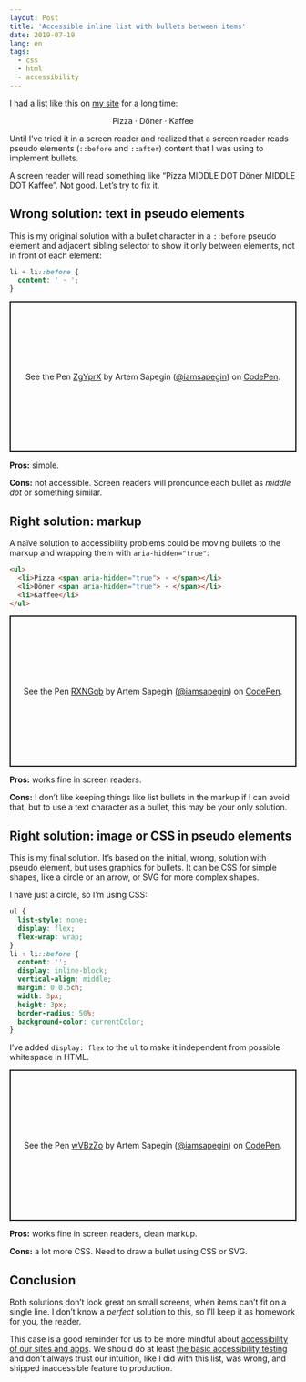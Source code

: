 ```yaml
---
layout: Post
title: 'Accessible inline list with bullets between items'
date: 2019-07-19
lang: en
tags:
  - css
  - html
  - accessibility
---
```


I had a list like this on [my site](https://sapegin.me/) for a long time:

<p style="text-align:center">Pizza · Döner · Kaffee</p>

Until I’ve tried it in a screen reader and realized that a screen reader reads pseudo elements (`::before` and `::after`) content that I was using to implement bullets.

A screen reader will read something like “Pizza MIDDLE DOT Döner MIDDLE DOT Kaffee”. Not good. Let’s try to fix it.

## Wrong solution: text in pseudo elements

This is my original solution with a bullet character in a `::before` pseudo element and adjacent sibling selector to show it only between elements, not in front of each element:

```css
li + li::before {
  content: ' · ';
}
```

<p class="codepen" data-height="265" data-theme-id="light" data-default-tab="css,result" data-user="iamsapegin" data-slug-hash="ZgYprX" style="height: 265px; box-sizing: border-box; display: flex; align-items: center; justify-content: center; border: 2px solid; margin: 1em 0; padding: 1em;" data-pen-title="ZgYprX">
  <span>See the Pen <a href="https://codepen.io/iamsapegin/pen/ZgYprX/">
  ZgYprX</a> by Artem Sapegin (<a href="https://codepen.io/iamsapegin">@iamsapegin</a>)
  on <a href="https://codepen.io">CodePen</a>.</span>
</p>
<script async src="https://static.codepen.io/assets/embed/ei.js"></script>

**Pros:** simple.

**Cons:** not accessible. Screen readers will pronounce each bullet as _middle dot_ or something similar.

## Right solution: markup

A naïve solution to accessibility problems could be moving bullets to the markup and wrapping them with `aria-hidden="true"`:

```html
<ul>
  <li>Pizza <span aria-hidden="true"> · </span></li>
  <li>Döner <span aria-hidden="true"> · </span></li>
  <li>Kaffee</li>
</ul>
```

<p class="codepen" data-height="265" data-theme-id="light" data-default-tab="html,result" data-user="iamsapegin" data-slug-hash="RXNGqb" style="height: 265px; box-sizing: border-box; display: flex; align-items: center; justify-content: center; border: 2px solid; margin: 1em 0; padding: 1em;" data-pen-title="RXNGqb">
  <span>See the Pen <a href="https://codepen.io/iamsapegin/pen/RXNGqb/">
  RXNGqb</a> by Artem Sapegin (<a href="https://codepen.io/iamsapegin">@iamsapegin</a>)
  on <a href="https://codepen.io">CodePen</a>.</span>
</p>
<script async src="https://static.codepen.io/assets/embed/ei.js"></script>

**Pros:** works fine in screen readers.

**Cons:** I don’t like keeping things like list bullets in the markup if I can avoid that, but to use a text character as a bullet, this may be your only solution.

## Right solution: image or CSS in pseudo elements

This is my final solution. It’s based on the initial, wrong, solution with pseudo element, but uses graphics for bullets. It can be CSS for simple shapes, like a circle or an arrow, or SVG for more complex shapes.

I have just a circle, so I’m using CSS:

```css
ul {
  list-style: none;
  display: flex;
  flex-wrap: wrap;
}
li + li::before {
  content: '';
  display: inline-block;
  vertical-align: middle;
  margin: 0 0.5ch;
  width: 3px;
  height: 3px;
  border-radius: 50%;
  background-color: currentColor;
}
```

I’ve added `display: flex` to the `ul` to make it independent from possible whitespace in HTML.

<p class="codepen" data-height="265" data-theme-id="light" data-default-tab="css,result" data-user="iamsapegin" data-slug-hash="wVBzZo" style="height: 265px; box-sizing: border-box; display: flex; align-items: center; justify-content: center; border: 2px solid; margin: 1em 0; padding: 1em;" data-pen-title="wVBzZo">
  <span>See the Pen <a href="https://codepen.io/iamsapegin/pen/wVBzZo/">
  wVBzZo</a> by Artem Sapegin (<a href="https://codepen.io/iamsapegin">@iamsapegin</a>)
  on <a href="https://codepen.io">CodePen</a>.</span>
</p>
<script async src="https://static.codepen.io/assets/embed/ei.js"></script>

**Pros:** works fine in screen readers, clean markup.

**Cons:** a lot more CSS. Need to draw a bullet using CSS or SVG.

## Conclusion

Both solutions don’t look great on small screens, when items can’t fit on a single line. I don’t know a _perfect_ solution to this, so I’ll keep it as homework for you, the reader.

This case is a good reminder for us to be more mindful about [accessibility of our sites and apps](https://web.dev/accessible). We should do at least [the basic accessibility testing](https://daverupert.com/2018/07/assistive-technologies-i-test-with/) and don’t always trust our intuition, like I did with this list, was wrong, and shipped inaccessible feature to production.
